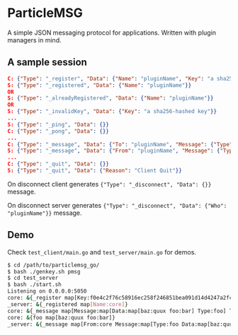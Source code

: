 # ParticleMSG

A simple JSON messaging protocol for applications.
Written with plugin managers in mind.

## A sample session

```json
C: {"Type": "_register", "Data": {"Name": "pluginName", "Key": "a sha256-hashed key"}}
S: {"Type": "_registered", "Data": {"Name": "pluginName"}}
OR
S: {"Type": "_alreadyRegistered", "Data": {"Name": "pluginName"}}
OR
S: {"Type": "_invalidKey", "Data": {"Key": "a sha256-hashed key"}}
...
S: {"Type": "_ping", "Data": {}}
C: {"Type": "_pong", "Data": {}}
...
C: {"Type": "_message", "Data": {"To": "pluginName", "Message": {"Type": "aMessage", "Data": {"Some": "data"}}}}
S: {"Type": "_message", "Data": {"From": "pluginName", "Message": {"Type": "aMessage", "Data": {"Some": "data"}}}}
...
C: {"Type": "_quit", "Data": {}}
S: {"Type": "_quit", "Data": {"Reason": "Client Quit"}}
```

On disconnect client generates `{"Type": "_disconnect", "Data": {}}` message.

On disconnect server generates `{"Type": "_disconnect", "Data": {"Who": "pluginName"}}` message.

## Demo

Check `test_client/main.go` and `test_server/main.go` for demos.

```bash
$ cd /path/to/particlemsg_go/
$ bash ./genkey.sh pmsg
$ cd test_server
$ bash ./start.sh
Listening on 0.0.0.0:5050
core: &{_register map[Key:f0e4c2f76c58916ec258f246851bea091d14d4247a2fc3e18694461b1816e13b Name:core]}
_server: &{_registered map[Name:core]}
core: &{_message map[Message:map[Data:map[baz:quux foo:bar] Type:foo] To:core]}
core: &{foo map[baz:quux foo:bar]}
_server: &{_message map[From:core Message:map[Type:foo Data:map[baz:quux foo:bar]]]}
```